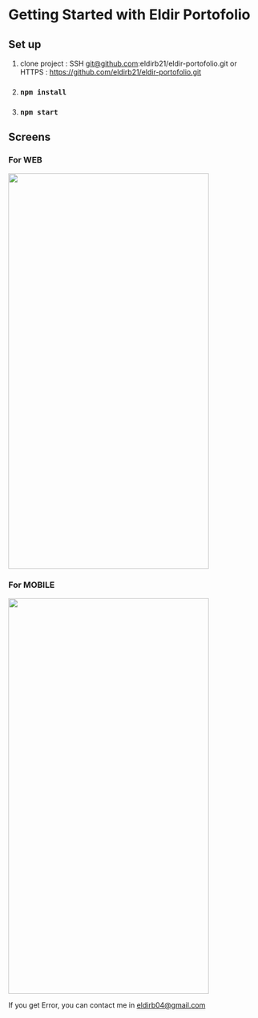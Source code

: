 # Getting Started with Eldir Portofolio

## Set up

1.  clone project : SSH git@github.com:eldirb21/eldir-portofolio.git or HTTPS : https://github.com/eldirb21/eldir-portofolio.git
2.  ### `npm install`
3.  ### `npm start`

## Screens

### For WEB

<!-- ![Alt text](https://github.com/eldirb21/eldir-portofolio/tree/final/src/assets/screenshot/home.png 250x250) -->
<img src="https://github.com/eldirb21/eldir-portofolio/tree/final/src/assets/screenshot/home.png" width="400" height="790">

### For MOBILE

<!-- ![Alt text](https://github.com/eldirb21/eldir-portofolio/tree/final/src/assets/screenshot/home-mobile.png 250x250) -->
<img src="https://github.com/eldirb21/eldir-portofolio/tree/final/src/assets/screenshot/home-mobile.png" width="400" height="790">


If you get Error, you can contact me in eldirb04@gmail.com
